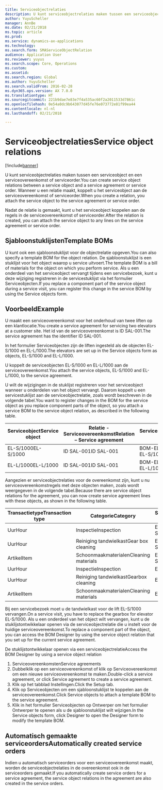 ```yaml
---
title: Serviceobjectrelaties
description: U kunt serviceobjectrelaties maken tussen een serviceobject en een serviceovereenkomst of serviceorder.
author: YuyuScheller
manager: AnnBe
ms.date: 02/21/2018
ms.topic: article
ms.prod: 
ms.service: dynamics-ax-applications
ms.technology: 
ms.search.form: SMAServiceObjectRelation
audience: Application User
ms.reviewer: yuyus
ms.search.scope: Core, Operations
ms.custom: 
ms.assetid: 
ms.search.region: Global
ms.author: YuyuScheller
ms.search.validFrom: 2016-02-28
ms.dyn365.ops.version: AX 7.0.0
ms.translationtype: HT
ms.sourcegitcommit: 221b9dae7e83e7f4a535ac60f2a2011533d7861c
ms.openlocfilehash: 0e54a0dc9b643077d45fe76e073772e81f99ea44
ms.contentlocale: nl-nl
ms.lasthandoff: 02/21/2018

---
```


# <a name="service-object-relations"></a><span data-ttu-id="f1e8b-103">Serviceobjectrelaties</span><span class="sxs-lookup"><span data-stu-id="f1e8b-103">Service object relations</span></span> 

[!include[banner](../includes/banner.md)]



<span data-ttu-id="f1e8b-104">U kunt serviceobjectrelaties maken tussen een serviceobject en een serviceovereenkomst of serviceorder.</span><span class="sxs-lookup"><span data-stu-id="f1e8b-104">You can create service object relations between a service object and a service agreement or service order.</span></span> <span data-ttu-id="f1e8b-105">Wanneer u een relatie maakt, koppelt u het serviceobject aan de serviceovereenkomst of serviceorder.</span><span class="sxs-lookup"><span data-stu-id="f1e8b-105">When you create a relation, you attach the service object to the service agreement or service order.</span></span>

<span data-ttu-id="f1e8b-106">Nadat de relatie is gemaakt, kunt u het serviceobject koppelen aan de regels in de serviceovereenkomst of serviceorder.</span><span class="sxs-lookup"><span data-stu-id="f1e8b-106">After the relation is created, you can attach the service object to any lines on the service agreement or service order.</span></span>

## <a name="template-boms"></a><span data-ttu-id="f1e8b-107">Sjabloonstuklijsten</span><span class="sxs-lookup"><span data-stu-id="f1e8b-107">Template BOMs</span></span>

<span data-ttu-id="f1e8b-108">U kunt ook een sjabloonstuklijst voor de objectrelatie opgeven.</span><span class="sxs-lookup"><span data-stu-id="f1e8b-108">You can also specify a template BOM for the object relation.</span></span> <span data-ttu-id="f1e8b-109">De sjabloonstuklijst is een stuklijst voor het object waarop u service uitvoert.</span><span class="sxs-lookup"><span data-stu-id="f1e8b-109">The template BOM is a bill of materials for the object on which you perform service.</span></span> <span data-ttu-id="f1e8b-110">Als u een onderdeel van het serviceobject vervangt tijdens een servicebezoek, kunt u deze wijziging registreren in de servicestuklijst via het formulier Serviceobjecten.</span><span class="sxs-lookup"><span data-stu-id="f1e8b-110">If you replace a component part of the service object during a service visit, you can register this change in the service BOM by using the Service objects form.</span></span>

## <a name="example"></a><span data-ttu-id="f1e8b-111">Voorbeeld</span><span class="sxs-lookup"><span data-stu-id="f1e8b-111">Example</span></span>

<span data-ttu-id="f1e8b-112">U maakt een serviceovereenkomst voor het onderhoud van twee liften op een klantlocatie.</span><span class="sxs-lookup"><span data-stu-id="f1e8b-112">You create a service agreement for servicing two elevators at a customer site.</span></span>
<span data-ttu-id="f1e8b-113">Het id van de serviceovereenkomst is ID SAL-001.</span><span class="sxs-lookup"><span data-stu-id="f1e8b-113">The service agreement has the identifier ID SAL-001.</span></span>

<span data-ttu-id="f1e8b-114">In het formulier Serviceobjecten zijn de liften ingesteld als de objecten EL-S/1000 en EL-L/1000.</span><span class="sxs-lookup"><span data-stu-id="f1e8b-114">The elevators are set up in the Service objects form as objects, EL-S/1000 and EL-L/1000.</span></span>

<span data-ttu-id="f1e8b-115">U koppelt de serviceobjecten EL-S/1000 en EL-L/1000 aan de serviceovereenkomst.</span><span class="sxs-lookup"><span data-stu-id="f1e8b-115">You attach the service objects, EL-S/1000 and EL-L/1000, to the service agreement.</span></span>

<span data-ttu-id="f1e8b-116">U wilt de wijzigingen in de stuklijst registreren voor het serviceobject wanneer u onderdelen van het object vervangt. Daarom koppelt u een servicestuklijst aan de serviceobjectrelatie, zoals wordt beschreven in de volgende tabel.</span><span class="sxs-lookup"><span data-stu-id="f1e8b-116">You want to register changes in the BOM for the service object as you replace component parts of the object, so you attach a service BOM to the service object relation, as described in the following table.</span></span>

| <span data-ttu-id="f1e8b-117">Serviceobject</span><span class="sxs-lookup"><span data-stu-id="f1e8b-117">Service object</span></span> | <span data-ttu-id="f1e8b-118">Relatie - Serviceovereenkomst</span><span class="sxs-lookup"><span data-stu-id="f1e8b-118">Relation – Service agreement</span></span> | <span data-ttu-id="f1e8b-119">Servicestuklijst</span><span class="sxs-lookup"><span data-stu-id="f1e8b-119">Service BOM</span></span>   |
|----------------|------------------------------|---------------|
| <span data-ttu-id="f1e8b-120">EL-S/1000</span><span class="sxs-lookup"><span data-stu-id="f1e8b-120">EL-S/1000</span></span>      | <span data-ttu-id="f1e8b-121">ID SAL-001</span><span class="sxs-lookup"><span data-stu-id="f1e8b-121">ID SAL-001</span></span>                   | <span data-ttu-id="f1e8b-122">BOM-EL-S/1000</span><span class="sxs-lookup"><span data-stu-id="f1e8b-122">BOM-EL-S/1000</span></span> |
| <span data-ttu-id="f1e8b-123">EL-L/1000</span><span class="sxs-lookup"><span data-stu-id="f1e8b-123">EL-L/1000</span></span>      | <span data-ttu-id="f1e8b-124">ID SAL-001</span><span class="sxs-lookup"><span data-stu-id="f1e8b-124">ID SAL-001</span></span>                   | <span data-ttu-id="f1e8b-125">BOM-EL-L/1000</span><span class="sxs-lookup"><span data-stu-id="f1e8b-125">BOM-EL-L/1000</span></span> |

<span data-ttu-id="f1e8b-126">Aangezien er serviceobjectrelaties voor de overeenkomst zijn, kunt u nu serviceovereenkomstregels met deze objecten maken, zoals wordt weergegeven in de volgende tabel.</span><span class="sxs-lookup"><span data-stu-id="f1e8b-126">Because there are service object relations for the agreement, you can now create service agreement lines with these objects, as shown in the following table.</span></span>

| <span data-ttu-id="f1e8b-127">Transactietype</span><span class="sxs-lookup"><span data-stu-id="f1e8b-127">Transaction type</span></span> | <span data-ttu-id="f1e8b-128">Categorie</span><span class="sxs-lookup"><span data-stu-id="f1e8b-128">Category</span></span>           | <span data-ttu-id="f1e8b-129">Serviceobject</span><span class="sxs-lookup"><span data-stu-id="f1e8b-129">Service object</span></span> |
|------------------|--------------------|----------------|
| <span data-ttu-id="f1e8b-130">Uur</span><span class="sxs-lookup"><span data-stu-id="f1e8b-130">Hour</span></span>             | <span data-ttu-id="f1e8b-131">Inspectie</span><span class="sxs-lookup"><span data-stu-id="f1e8b-131">Inspection</span></span>         | <span data-ttu-id="f1e8b-132">EL-S/1000</span><span class="sxs-lookup"><span data-stu-id="f1e8b-132">EL-S/1000</span></span>      |
| <span data-ttu-id="f1e8b-133">Uur</span><span class="sxs-lookup"><span data-stu-id="f1e8b-133">Hour</span></span>             | <span data-ttu-id="f1e8b-134">Reiniging tandwielkast</span><span class="sxs-lookup"><span data-stu-id="f1e8b-134">Gear box cleaning</span></span>  | <span data-ttu-id="f1e8b-135">EL-S/1000</span><span class="sxs-lookup"><span data-stu-id="f1e8b-135">EL-S/1000</span></span>      |
| <span data-ttu-id="f1e8b-136">Artikel</span><span class="sxs-lookup"><span data-stu-id="f1e8b-136">Item</span></span>             | <span data-ttu-id="f1e8b-137">Schoonmaakmaterialen</span><span class="sxs-lookup"><span data-stu-id="f1e8b-137">Cleaning materials</span></span> | <span data-ttu-id="f1e8b-138">EL-S/1000</span><span class="sxs-lookup"><span data-stu-id="f1e8b-138">EL-S/1000</span></span>      |
| <span data-ttu-id="f1e8b-139">Uur</span><span class="sxs-lookup"><span data-stu-id="f1e8b-139">Hour</span></span>             | <span data-ttu-id="f1e8b-140">Inspectie</span><span class="sxs-lookup"><span data-stu-id="f1e8b-140">Inspection</span></span>         | <span data-ttu-id="f1e8b-141">EL-L/1000</span><span class="sxs-lookup"><span data-stu-id="f1e8b-141">EL-L/1000</span></span>      |
| <span data-ttu-id="f1e8b-142">Uur</span><span class="sxs-lookup"><span data-stu-id="f1e8b-142">Hour</span></span>             | <span data-ttu-id="f1e8b-143">Reiniging tandwielkast</span><span class="sxs-lookup"><span data-stu-id="f1e8b-143">Gearbox cleaning</span></span>   | <span data-ttu-id="f1e8b-144">EL-L/1000</span><span class="sxs-lookup"><span data-stu-id="f1e8b-144">EL-L/1000</span></span>      |
| <span data-ttu-id="f1e8b-145">Artikel</span><span class="sxs-lookup"><span data-stu-id="f1e8b-145">Item</span></span>             | <span data-ttu-id="f1e8b-146">Schoonmaakmaterialen</span><span class="sxs-lookup"><span data-stu-id="f1e8b-146">Cleaning materials</span></span> | <span data-ttu-id="f1e8b-147">EL-L/1000</span><span class="sxs-lookup"><span data-stu-id="f1e8b-147">EL-L/1000</span></span>      |

<span data-ttu-id="f1e8b-148">Bij een servicebezoek moet u de tandwielkast voor de lift EL-S/1000 vervangen.</span><span class="sxs-lookup"><span data-stu-id="f1e8b-148">On a service visit, you have to replace the gearbox for elevator EL-S/1000.</span></span> <span data-ttu-id="f1e8b-149">Als u een onderdeel van het object wilt vervangen, kunt u de stuklijstontwikkelaar openen via de serviceobjectrelatie die u instelt voor de huidige serviceovereenkomst.</span><span class="sxs-lookup"><span data-stu-id="f1e8b-149">To replace a component part of the object, you can access the BOM Designer by using the service object relation that you set up for the current service agreement.</span></span>

<span data-ttu-id="f1e8b-150">De stuklijstontwikkelaar openen via een serviceobjectrelatie</span><span class="sxs-lookup"><span data-stu-id="f1e8b-150">Access the BOM Designer by using a service object relation</span></span>

1. <span data-ttu-id="f1e8b-151">Serviceovereenkomsten</span><span class="sxs-lookup"><span data-stu-id="f1e8b-151">Service agreements</span></span>
2. <span data-ttu-id="f1e8b-152">Dubbelklik op een serviceovereenkomst of klik op Serviceovereenkomst om een nieuwe serviceovereenkomst te maken.</span><span class="sxs-lookup"><span data-stu-id="f1e8b-152">Double-click a service agreement, or click Service agreement to create a service agreement.</span></span>
3. <span data-ttu-id="f1e8b-153">Klik op het tabblad Instellingen.</span><span class="sxs-lookup"><span data-stu-id="f1e8b-153">Click the Setup tab.</span></span>
4. <span data-ttu-id="f1e8b-154">Klik op Serviceobjecten om een sjabloonstuklijst te koppelen aan de serviceovereenkomst.</span><span class="sxs-lookup"><span data-stu-id="f1e8b-154">Click Service objects to attach a template BOM to the service agreement.</span></span>
5. <span data-ttu-id="f1e8b-155">Klik in het formulier Serviceobjecten op Ontwerper om het formulier Ontwerper te openen als u de sjabloonstuklijst wilt wijzigen.</span><span class="sxs-lookup"><span data-stu-id="f1e8b-155">In the Service objects form, click Designer to open the Designer form to modify the template BOM.</span></span>

## <a name="automatically-created-service-orders"></a><span data-ttu-id="f1e8b-156">Automatisch gemaakte serviceorders</span><span class="sxs-lookup"><span data-stu-id="f1e8b-156">Automatically created service orders</span></span>

<span data-ttu-id="f1e8b-157">Indien u automatisch serviceorders voor een serviceovereenkomst maakt, worden de serviceobjectrelaties in de overeenkomst ook in de serviceorders gemaakt.</span><span class="sxs-lookup"><span data-stu-id="f1e8b-157">If you automatically create service orders for a service agreement, the service object relations in the agreement are also created in the service orders.</span></span>


